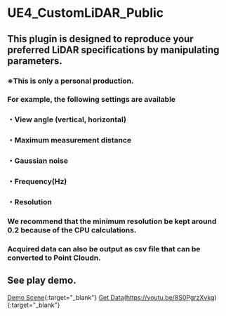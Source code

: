 # UE4_CustomLiDAR_Public

## This plugin is designed to reproduce your preferred LiDAR specifications by manipulating parameters.<br>
### ※This is only a personal production.

### For example, the following settings are available<br>
### ・View angle (vertical, horizontal)<br>
### ・Maximum measurement distance<br>
### ・Gaussian noise<br>
### ・Frequency(Hz)<br>
### ・Resolution<br>

### We recommend that the minimum resolution be kept around 0.2 because of the CPU calculations.

### Acquired data can also be output as csv file that can be converted to Point Cloudn.

## See play demo.
[Demo Scene](https://youtu.be/NZDO0s5qUvg){:target="_blank"}
[Get Data](https://youtu.be/NZDO0s5qUvg)(https://youtu.be/8S0PgrzXvkg){:target="_blank"}
